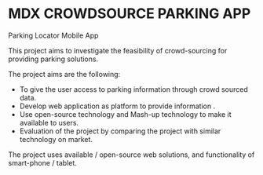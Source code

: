# MDX CROWDSOURCE PARKING APP

Parking Locator Mobile App

This project aims to investigate the feasibility of crowd-sourcing for providing parking solutions.

The project aims are the following:

* To give the user access to parking information through crowd sourced data.
* Develop web application as platform to provide information .
* Use open-source technology and Mash-up technology to make it available to users.
* Evaluation of the project by comparing the project with similar technology on market.



The project uses available / open-source web solutions, and functionality of smart-phone / tablet.  
